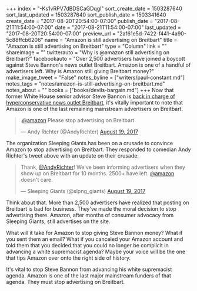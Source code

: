 +++
index = "-Ks1vRPV7dBDSCaGDqgl"
sort_create_date = 1503287640
sort_last_updated = 1503287640
sort_publish_date = 1503341640
create_date = "2017-08-20T20:54:00-07:00"
publish_date = "2017-08-21T11:54:00-07:00"
date = "2017-08-21T11:54:00-07:00"
last_updated = "2017-08-20T20:54:00-07:00"
preview_url = "2af61e5d-7422-f441-4a90-5c88ffcb6206"
name = "Amazon is still advertising on Breitbart"
title = "Amazon is still advertising on Breitbart"
type = "Column"
link = ""
shareimage = ""
twitterauto = "Why is @amazon still advertising on Breitbart?"
facebookauto = "Over 2,500 advertisers have joined a boycott against Steve Bannon's news outlet Breitbart. Amazon is one of a handful of advertisers left. Why is Amazon still giving Breitbart money?"
make_image_tweet = "False"
notes_byline = ["writers/paul-constant.md"]
notes_tags = "notes/amazon-is-still-advertising-on-breitbart.md"
notes_about = ""
books = ["books/devils-bargain.md"]
+++
Now that former White House senior advisor Steve Bannon is [back in charge of hyperconservative news outlet Breitbart](http://www.seattlereviewofbooks.com/reviews/the-devil-eats-his-own-tail/), it's vitally important to note that Amazon is one of the last remaining mainstream advertisers on Breitbart. 

<blockquote class="twitter-tweet" data-lang="en"><p lang="en" dir="ltr">.<a href="https://twitter.com/amazon">@amazon</a> Please stop advertising on Breitbart</p>&mdash; Andy Richter (@AndyRichter) <a href="https://twitter.com/AndyRichter/status/898918911395090432">August 19, 2017</a></blockquote>

The organization Sleeping Giants has been on a crusade to convince Amazon to stop advertising on Breitbart. They responded to comedian Andy Richter's tweet above with an update on their crusade:

<blockquote class="twitter-tweet" data-conversation="none" data-lang="en"><p lang="en" dir="ltr">Thank, <a href="https://twitter.com/AndyRichter">@AndyRichter</a>! We&#39;ve been informing advertisers when they show up on Breitbart for 10 months. 2500+ have left. <a href="https://twitter.com/amazon">@amazon</a> doesn&#39;t care.</p>&mdash; Sleeping Giants (@slpng_giants) <a href="https://twitter.com/slpng_giants/status/898945034363445248">August 19, 2017</a></blockquote>

Think about that. More than 2,500 advertisers have realized that posting on Breitbart is bad for business. They've made the moral decision to stop advertising there. Amazon, after months of consumer advocacy from Sleeping Giants, still advertises on the site. 

What will it take for Amazon to stop giving Steve Bannon money? What if you sent them an email? What if you canceled your Amazon account and told them that you decided that you could no longer be complicit in advancing a white supremacist agenda? Maybe your voice will be the one that tips Amazon over onto the right side of history. 

It's vital to stop Steve Bannon from advancing his white supremacist agenda. Amazon is one of the last major mainstream funders of that agenda. They must stop advertising on Breitbart.